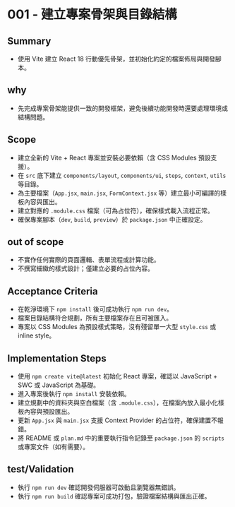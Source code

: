 # 001 - 建立專案骨架與目錄結構

## Summary
- 使用 Vite 建立 React 18 行動優先骨架，並初始化約定的檔案佈局與開發腳本。

## why
- 先完成專案骨架能提供一致的開發框架，避免後續功能開發時還要處理環境或結構問題。

## Scope
- 建立全新的 Vite + React 專案並安裝必要依賴（含 CSS Modules 預設支援）。
- 在 `src` 底下建立 `components/layout`, `components/ui`, `steps`, `context`, `utils` 等目錄。
- 為主要檔案（`App.jsx`, `main.jsx`, `FormContext.jsx` 等）建立最小可編譯的樣板內容與匯出。
- 建立對應的 `.module.css` 檔案（可為占位符），確保樣式載入流程正常。
- 確保專案腳本（`dev`, `build`, `preview`）於 `package.json` 中正確設定。

## out of scope
- 不實作任何實際的頁面邏輯、表單流程或計算功能。
- 不撰寫細緻的樣式設計；僅建立必要的占位內容。

## Acceptance Criteria
- 在乾淨環境下 `npm install` 後可成功執行 `npm run dev`。
- 檔案目錄結構符合規劃，所有主要檔案存在且可被匯入。
- 專案以 CSS Modules 為預設樣式策略，沒有殘留單一大型 `style.css` 或 inline style。

## Implementation Steps
- 使用 `npm create vite@latest` 初始化 React 專案，確認以 JavaScript + SWC 或 JavaScript 為基礎。
- 進入專案後執行 `npm install` 安裝依賴。
- 建立規劃中的資料夾與空白檔案（含 `.module.css`），在檔案內放入最小化樣板內容與預設匯出。
- 更新 `App.jsx` 與 `main.jsx` 支援 Context Provider 的占位符，確保建置不報錯。
- 將 README 或 `plan.md` 中的重要執行指令記錄至 `package.json` 的 `scripts` 或專案文件（如有需要）。

## test/Validation
- 執行 `npm run dev` 確認開發伺服器可啟動且瀏覽器無錯誤。
- 執行 `npm run build` 確認專案可成功打包，驗證檔案結構與匯出正確。
